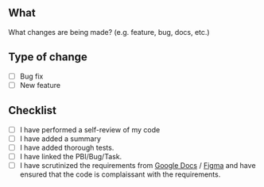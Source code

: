 ## What

What changes are being made? (e.g. feature, bug, docs, etc.)

## Type of change

- [ ] Bug fix
- [ ] New feature

## Checklist

- [ ] I have performed a self-review of my code
- [ ] I have added a summary
- [ ] I have added thorough tests.
- [ ] I have linked the PBI/Bug/Task.
- [ ] I have scrutinized the requirements from [Google Docs](link_here) / [Figma](link_here) and have ensured that the code is complaissant with the requirements.
